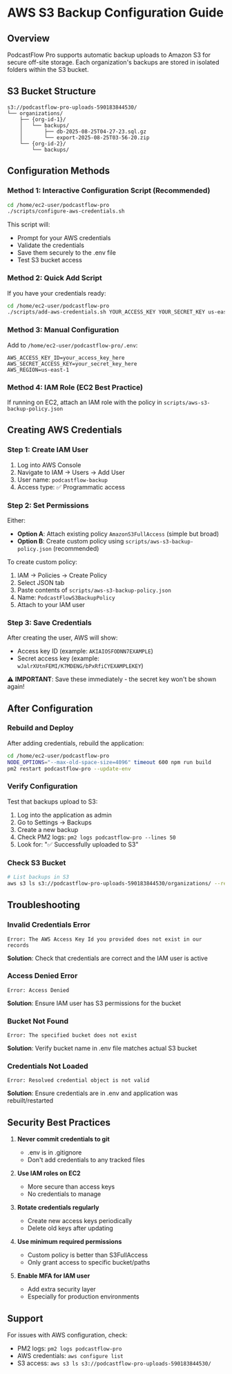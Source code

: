 # AWS S3 Backup Configuration Guide

## Overview
PodcastFlow Pro supports automatic backup uploads to Amazon S3 for secure off-site storage. Each organization's backups are stored in isolated folders within the S3 bucket.

## S3 Bucket Structure
```
s3://podcastflow-pro-uploads-590183844530/
└── organizations/
    ├── {org-id-1}/
    │   └── backups/
    │       ├── db-2025-08-25T04-27-23.sql.gz
    │       └── export-2025-08-25T03-56-20.zip
    └── {org-id-2}/
        └── backups/
```

## Configuration Methods

### Method 1: Interactive Configuration Script (Recommended)
```bash
cd /home/ec2-user/podcastflow-pro
./scripts/configure-aws-credentials.sh
```
This script will:
- Prompt for your AWS credentials
- Validate the credentials
- Save them securely to the .env file
- Test S3 bucket access

### Method 2: Quick Add Script
If you have your credentials ready:
```bash
cd /home/ec2-user/podcastflow-pro
./scripts/add-aws-credentials.sh YOUR_ACCESS_KEY YOUR_SECRET_KEY us-east-1
```

### Method 3: Manual Configuration
Add to `/home/ec2-user/podcastflow-pro/.env`:
```env
AWS_ACCESS_KEY_ID=your_access_key_here
AWS_SECRET_ACCESS_KEY=your_secret_key_here
AWS_REGION=us-east-1
```

### Method 4: IAM Role (EC2 Best Practice)
If running on EC2, attach an IAM role with the policy in `scripts/aws-s3-backup-policy.json`

## Creating AWS Credentials

### Step 1: Create IAM User
1. Log into AWS Console
2. Navigate to IAM → Users → Add User
3. User name: `podcastflow-backup`
4. Access type: ✅ Programmatic access

### Step 2: Set Permissions
Either:
- **Option A**: Attach existing policy `AmazonS3FullAccess` (simple but broad)
- **Option B**: Create custom policy using `scripts/aws-s3-backup-policy.json` (recommended)

To create custom policy:
1. IAM → Policies → Create Policy
2. Select JSON tab
3. Paste contents of `scripts/aws-s3-backup-policy.json`
4. Name: `PodcastFlowS3BackupPolicy`
5. Attach to your IAM user

### Step 3: Save Credentials
After creating the user, AWS will show:
- Access key ID (example: `AKIAIOSFODNN7EXAMPLE`)
- Secret access key (example: `wJalrXUtnFEMI/K7MDENG/bPxRfiCYEXAMPLEKEY`)

⚠️ **IMPORTANT**: Save these immediately - the secret key won't be shown again!

## After Configuration

### Rebuild and Deploy
After adding credentials, rebuild the application:
```bash
cd /home/ec2-user/podcastflow-pro
NODE_OPTIONS="--max-old-space-size=4096" timeout 600 npm run build
pm2 restart podcastflow-pro --update-env
```

### Verify Configuration
Test that backups upload to S3:
1. Log into the application as admin
2. Go to Settings → Backups
3. Create a new backup
4. Check PM2 logs: `pm2 logs podcastflow-pro --lines 50`
5. Look for: "✅ Successfully uploaded to S3"

### Check S3 Bucket
```bash
# List backups in S3
aws s3 ls s3://podcastflow-pro-uploads-590183844530/organizations/ --recursive
```

## Troubleshooting

### Invalid Credentials Error
```
Error: The AWS Access Key Id you provided does not exist in our records
```
**Solution**: Check that credentials are correct and the IAM user is active

### Access Denied Error
```
Error: Access Denied
```
**Solution**: Ensure IAM user has S3 permissions for the bucket

### Bucket Not Found
```
Error: The specified bucket does not exist
```
**Solution**: Verify bucket name in .env file matches actual S3 bucket

### Credentials Not Loaded
```
Error: Resolved credential object is not valid
```
**Solution**: Ensure credentials are in .env and application was rebuilt/restarted

## Security Best Practices

1. **Never commit credentials to git**
   - .env is in .gitignore
   - Don't add credentials to any tracked files

2. **Use IAM roles on EC2**
   - More secure than access keys
   - No credentials to manage

3. **Rotate credentials regularly**
   - Create new access keys periodically
   - Delete old keys after updating

4. **Use minimum required permissions**
   - Custom policy is better than S3FullAccess
   - Only grant access to specific bucket/paths

5. **Enable MFA for IAM user**
   - Add extra security layer
   - Especially for production environments

## Support
For issues with AWS configuration, check:
- PM2 logs: `pm2 logs podcastflow-pro`
- AWS credentials: `aws configure list`
- S3 access: `aws s3 ls s3://podcastflow-pro-uploads-590183844530/`